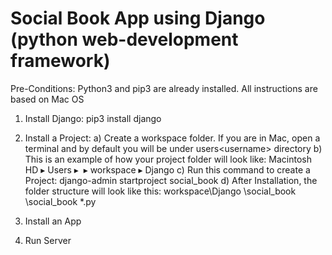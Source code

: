 # Social Book App using Django (python web-development framework)

Pre-Conditions: Python3 and pip3 are already installed. All instructions are based on Mac OS

1) Install Django: pip3 install django

2) Install a Project:
    a) Create a workspace folder. If you are in Mac, open a terminal and by default you will be under users\<username> directory
    b) This is an example of how your project folder will look like: Macintosh HD⁩ ▸ ⁨Users⁩ ▸ ⁨<username>⁩ ▸ ⁨workspace⁩ ▸ ⁨Django⁩
    c) Run this command to create a Project: django-admin startproject social_book
    d) After Installation, the folder structure will look like this:
        workspace\Django
          \social_book
              \social_book
                  \*.py
  
3) Install an App

4) Run Server


